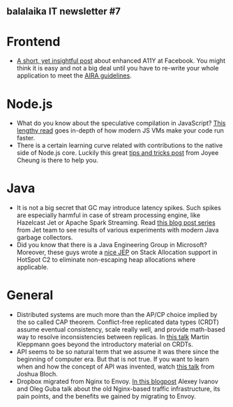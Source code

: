 ## balalaika IT newsletter #7

# Frontend
- [A short, yet insightful post](https://engineering.fb.com/web/facebook-com-accessibility/) about enhanced A11Y at Facebook. You might think it is easy and not a big deal until you have to re-write your whole application to meet the [AIRA guidelines](https://www.w3.org/TR/wai-aria-practices-1.2/).

# Node.js
- What do you know about the speculative compilation in JavaScript? [This lengthy read](https://webkit.org/blog/10308/speculation-in-javascriptcore/) goes in-depth of how modern JS VMs make your code run faster.
- There is a certain learning curve related with contributions to the native side of Node.js core. Luckily this great [tips and tricks post](https://joyeecheung.github.io/blog/2018/12/31/tips-and-tricks-node-core/) from Joyee Cheung is there to help you.

# Java
- It is not a big secret that GC may introduce latency spikes. Such spikes are especially harmful in case of stream processing engine, like Hazelcast Jet or Apache Spark Streaming. Read [this blog post series](https://jet-start.sh/blog/2020/06/09/jdk-gc-benchmarks-part1) from Jet team to see results of various experiments with modern Java garbage collectors.
- Did you know that there is a Java Engineering Group in Microsoft? Moreover, these guys wrote a [nice JEP](https://github.com/microsoft/openjdk-proposals/blob/master/stack_allocation/Stack_Allocation_JEP.md) on Stack Allocation support in HotSpot C2 to eliminate non-escaping heap allocations where applicable.

# General
- Distributed systems are much more than the AP/CP choice implied by the so called CAP theorem. Conflict-free replicated data types (CRDT) assume eventual consistency, scale really well, and provide math-based way to resolve inconsistencies between replicas. In [this talk](https://youtu.be/x7drE24geUw) Martin Kleppmann goes beyond the introductory material on CRDTs.
- API seems to be so natural term that we assume it was there since the beginning of computer era. But that is not true. If you want to learn when and how the concept of API was invented, watch [this talk](https://youtu.be/LzMp6uQbmns) from Joshua Bloch.
- Dropbox migrated from Nginx to Envoy. [In this blogpost](https://dropbox.tech/infrastructure/how-we-migrated-dropbox-from-nginx-to-envoy) Alexey Ivanov  and Oleg Guba talk about the old Nginx-based traffic infrastructure, its pain points, and the benefits we gained by migrating to Envoy.